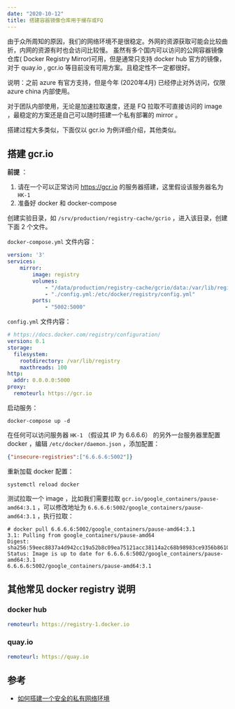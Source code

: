 ```yaml
---
date: "2020-10-12"
title: 搭建容器镜像仓库用于缓存或FQ
---
```


由于众所周知的原因，我们的网络环境不是很稳定。外网的资源获取可能会比较曲折，内网的资源有时也会访问比较慢。
虽然有多个国内可以访问的公网容器镜像仓库( Docker Registry Mirror)可用，但是通常只支持 docker hub 官方的镜像，对于 quay.io , gcr.io 等目前没有可用方案。且稳定性不一定都很好。

说明：之前 azure 有官方支持，但是今年 (2020年4月) 已经停止对外访问，仅限 azure china 内部使用。

对于团队内部使用，无论是加速拉取速度，还是 FQ 拉取不可直接访问的 image ，最稳定的方案还是自己可以随时搭建一个私有部署的 mirror 。

搭建过程大多类似，下面仅以 gcr.io 为例详细介绍，其他类似。

## 搭建 gcr.io

**前提** ：

1. 请在一个可以正常访问 https://gcr.io 的服务器搭建，这里假设该服务器名为 `HK-1`
2. 准备好 docker 和 docker-compose

创建实验目录，如 `/srv/production/registry-cache/gcrio` ，进入该目录，创建下面 2 个文件。

`docker-compose.yml` 文件内容：

```yaml
version: '3'
services:
    mirror:
        image: registry
        volumes:
            - "/data/production/registry-cache/gcrio/data:/var/lib/registry"
            - "./config.yml:/etc/docker/registry/config.yml"
        ports:
            - "5002:5000"
```

`config.yml` 文件内容：

```yaml
# https://docs.docker.com/registry/configuration/
version: 0.1
storage:
  filesystem:
    rootdirectory: /var/lib/registry
    maxthreads: 100
http:
  addr: 0.0.0.0:5000
proxy:
  remoteurl: https://gcr.io
```

启动服务：

```shell
docker-compose up -d
```

在任何可以访问服务器 `HK-1` （假设其 IP 为 6.6.6.6） 的另外一台服务器里配置 docker ，编辑 `/etc/docker/daemon.json` ，添加配置：

```json
{"insecure-registries":["6.6.6.6:5002"]}
```

重新加载 docker 配置：

```shell
systemctl reload docker
```

测试拉取一个 image ，比如我们需要拉取 `gcr.io/google_containers/pause-amd64:3.1` ，可以修改地址为 `6.6.6.6:5002/google_containers/pause-amd64:3.1` ，执行拉取：

```shell
# docker pull 6.6.6.6:5002/google_containers/pause-amd64:3.1
3.1: Pulling from google_containers/pause-amd64
Digest: sha256:59eec8837a4d942cc19a52b8c09ea75121acc38114a2c68b98983ce9356b8610
Status: Image is up to date for 6.6.6.6:5002/google_containers/pause-amd64:3.1
6.6.6.6:5002/google_containers/pause-amd64:3.1
```

## 其他常见 docker registry 说明

### docker hub

```yaml
remoteurl: https://registry-1.docker.io
```

### quay.io

```yaml
remoteurl: https://quay.io
```

## 参考

- [如何搭建一个安全的私有网络环境](https://gwind.me/post/computer/wireguard-network/)
